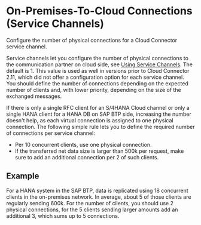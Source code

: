 <!-- loiod404d6f474814897a5923ffa997cb48b -->

# On-Premises-To-Cloud Connections \(Service Channels\)

Configure the number of physical connections for a Cloud Connector service channel.

Service channels let you configure the number of physical connections to the communication partner on cloud side, see [Using Service Channels](using-service-channels-16f6342.md). The default is 1. This value is used as well in versions prior to Cloud Connector 2.11, which did not offer a configuration option for each service channel. You should define the number of connections depending on the expected number of clients and, with lower priority, depending on the size of the exchanged messages.

If there is only a single RFC client for an S/4HANA Cloud channel or only a single HANA client for a HANA DB on SAP BTP side, increasing the number doesn't help, as each virtual connection is assigned to one physical connection. The following simple rule lets you to define the required number of connections per service channel:

-   Per 10 concurrent clients, use one physical connection.
-   If the transferred net data size is larger than 500k per request, make sure to add an additional connection per 2 of such clients.



## Example

For a HANA system in the SAP BTP, data is replicated using 18 concurrent clients in the on-premises network. In average, about 5 of those clients are regularly sending 600k. For the number of clients, you should use 2 physical connections, for the 5 clients sending larger amounts add an additional 3, which sums up to 5 connections.

